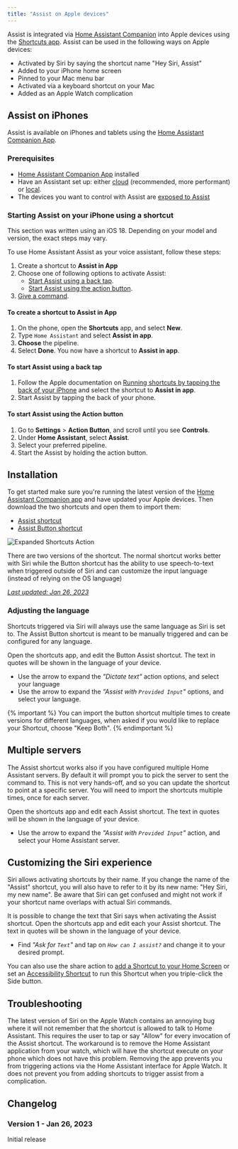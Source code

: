 ```yaml
---
title: "Assist on Apple devices"
---
```


Assist is integrated via [Home Assistant Companion](https://apps.apple.com/us/app/home-assistant/id1099568401) into Apple devices using the [Shortcuts app](https://support.apple.com/guide/shortcuts/welcome/ios). Assist can be used in the following ways on Apple devices:

- Activated by Siri by saying the shortcut name "Hey Siri, Assist"
- Added to your iPhone home screen
- Pinned to your Mac menu bar
- Activated via a keyboard shortcut on your Mac
- Added as an Apple Watch complication

<lite-youtube videoid="sQ7X7jz1SrA" videotitle="Assist on Apple HomePod"></lite-youtube>

## Assist on iPhones

Assist is available on iPhones and tablets using the [Home Assistant Companion App](https://companion.home-assistant.io/docs/getting_started/).

### Prerequisites

- [Home Assistant Companion App](https://companion.home-assistant.io/docs/getting_started/) installed
- Have an Assistant set up: either [cloud](https://www.home-assistant.io/voice_control/voice_remote_cloud_assistant/) (recommended, more performant) or [local](https://www.home-assistant.io/voice_control/voice_remote_local_assistant/).
- The devices you want to control with Assist are [exposed to Assist](/voice_control/voice_remote_expose_devices/)

### Starting Assist on your iPhone using a shortcut

This section was written using an iOS 18. Depending on your model and version, the exact steps may vary.

To use Home Assistant Assist as your voice assistant, follow these steps:

1. Create a shortcut to **Assist in App**
2. Choose one of following options to activate Assist:
   - [Start Assist using a back tap](#to-start-assist-using-a-back-tap).
   - [Start Assist using the action button](#to-start-assist-using-the-action-button).
3. [Give a command](/voice_control/custom_sentences/).

#### To create a shortcut to Assist in App

1. On the phone, open the **Shortcuts** app, and select **New**.
2. Type `Home Assistant` and select **Assist in app**.
3. **Choose** the pipeline.
4. Select **Done**. You now have a shortcut to **Assist in app**.

#### To start Assist using a back tap

1. Follow the Apple documentation on [Running shortcuts by tapping the back of your iPhone](https://support.apple.com/en-gb/guide/shortcuts/apd897693606/ios) and select the shortcut to **Assist in app**.
2. Start Assist by tapping the back of your phone.

#### To start Assist using the Action button

1. Go to **Settings** > **Action Button**, and scroll until you see **Controls**.
2. Under **Home Assistant**, select **Assist**.
3. Select your preferred pipeline.
4. Start the Assist by holding the action button.

## Installation

To get started make sure you're running the latest version of the [Home Assistant Companion app](https://apps.apple.com/us/app/home-assistant/id1099568401?itsct=apps_box_badge&itscg=30200) and have updated your Apple devices. Then download the two shortcuts and open them to import them:

- [Assist shortcut](https://www.icloud.com/shortcuts/4172210db1d74599bf9ae4f9e1e3d6ed)
- [Assist Button shortcut](https://www.icloud.com/shortcuts/73ebb68ca1a24ae1811b7d6971203334)

![Expanded Shortcuts Action](/images/assist/ios-expanded-shortcut-action.jpeg)

There are two versions of the shortcut. The normal shortcut works better with Siri while the Button shortcut has the ability to use speech-to-text when triggered outside of Siri and can customize the input language (instead of relying on the OS language)

[_Last updated: Jan 26, 2023_](#changelog)

### Adjusting the language

Shortcuts triggered via Siri will always use the same language as Siri is set to. The Assist Button shortcut is meant to be manually triggered and can be configured for any language.

Open the shortcuts app, and edit the Button Assist shortcut. The text in quotes will be shown in the language of your device.

- Use the arrow to expand the _"Dictate text"_ action options, and select your language
- Use the arrow to expand the _"Assist with `Provided Input`"_ options, and select your language.

{% important %}
You can import the button shortcut multiple times to create versions for different languages, when asked if you would like to replace your Shortcut, choose "Keep Both".
{% endimportant %}

## Multiple servers

The Assist shortcut works also if you have configured multiple Home Assistant servers. By default it will prompt you to pick the server to sent the command to. This is not very hands-off, and so you can update the shortcut to point at a specific server. You will need to import the shortcuts multiple times, once for each server.

Open the shortcuts app and edit each Assist shortcut. The text in quotes will be shown in the language of your device.

- Use the arrow to expand the _"Assist with `Provided Input`"_ action, and select your Home Assistant server.

## Customizing the Siri experience

Siri allows activating shortcuts by their name. If you change the name of the "Assist" shortcut, you will also have to refer to it by its new name: "Hey Siri, my new name". Be aware that Siri can get confused and might not work if your shortcut name overlaps with actual Siri commands.

It is possible to change the text that Siri says when activating the Assist shortcut. Open the shortcuts app and edit each your Assist shortcut. The text in quotes will be shown in the language of your device.

- Find _"Ask for `Text`"_ and tap on _`How can I assist?`_ and change it to your desired prompt.

You can also use the share action to [add a Shortcut to your Home Screen](https://support.apple.com/guide/shortcuts/apd735880972/ios) or set an [Accessibility Shortcut](https://support.apple.com/en-gb/HT204390) to run this Shortcut when you triple-click the Side button.

## Troubleshooting

The latest version of Siri on the Apple Watch contains an annoying bug where it will not remember that the shortcut is allowed to talk to Home Assistant. This requires the user to tap or say "Allow" for every invocation of the Assist shortcut. The workaround is to remove the Home Assistant application from your watch, which will have the shortcut execute on your phone which does not have this problem. Removing the app prevents you from triggering actions via the Home Assistant interface for Apple Watch. It does not prevent you from adding shortcuts to trigger assist from a complication.

## Changelog

### Version 1 - Jan 26, 2023

Initial release
